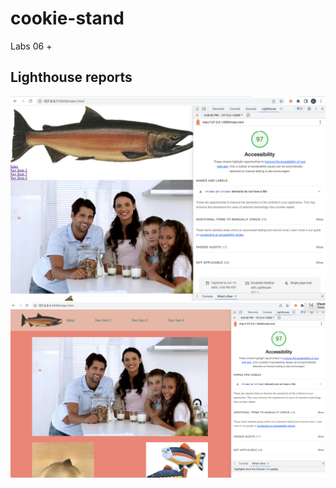 # cookie-stand

Labs 06 +

## Lighthouse reports

![Lighthouse report lab 8b](img/Lighthouse-report-8b.png)  
![Lighthouse report lab 6 Stretch goals](img/Lighthouse-report-6.png)  
